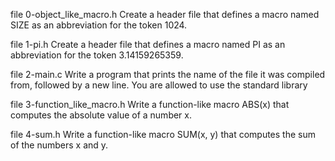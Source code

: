 file 0-object_like_macro.h Create a header file that defines a macro named SIZE as an abbreviation for the token 1024. 

file 1-pi.h Create a header file that defines a macro named PI as an abbreviation for the token 3.14159265359.

file 2-main.c Write a program that prints the name of the file it was compiled from, followed by a new line.
You are allowed to use the standard library

file 3-function_like_macro.h Write a function-like macro ABS(x) that computes the absolute value of a number x.

file  4-sum.h Write a function-like macro SUM(x, y) that computes the sum of the numbers x and y.


